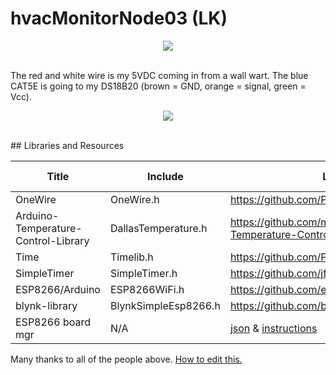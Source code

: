 # hvacMonitorNode03 (LK)
<p align="center"><img src="http://i.imgur.com/HN5hxAj.jpg"/></p>
<br>
The red and white wire is my 5VDC coming in from a wall wart. The blue CAT5E is going to my DS18B20 (brown = GND, orange = signal, green = Vcc). 
<p align="center"><img src="http://i.imgur.com/zfUYS3T.jpg"/></p>
<br>
## Libraries and Resources

Title | Include | Link | w/ IDE?
------|---------|------|----------
OneWire | OneWire.h | https://github.com/PaulStoffregen/OneWire | No
Arduino-Temperature-Control-Library | DallasTemperature.h | https://github.com/milesburton/Arduino-Temperature-Control-Library | No
Time | Timelib.h | https://github.com/PaulStoffregen/Time
SimpleTimer | SimpleTimer.h | https://github.com/jfturcot/SimpleTimer
ESP8266/Arduino | ESP8266WiFi.h | https://github.com/esp8266/Arduino | No
blynk-library | BlynkSimpleEsp8266.h | https://github.com/blynkkk/blynk-library | No
ESP8266 board mgr | N/A | [json](http://arduino.esp8266.com/stable/package_esp8266com_index.json) & [instructions](https://github.com/esp8266/Arduino#installing-with-boards-manager) | No

Many thanks to all of the people above. [How to edit this.](https://guides.github.com/features/mastering-markdown/)
